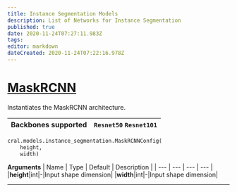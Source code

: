 ```yaml
---
title: Instance Segmentation Models
description: List of Networks for Instance Segmentation
published: true
date: 2020-11-24T07:27:11.983Z
tags: 
editor: markdown
dateCreated: 2020-11-24T07:22:16.978Z
---
```


# [MaskRCNN](https://arxiv.org/pdf/1703.06870.pdf)
Instantiates the MaskRCNN architecture. 

| Backbones supported | `Resnet50` `Resnet101` |
| -- | --| 

```py
cral.models.instance_segmentation.MaskRCNNConfig(
    height, 
    width)
```
**Arguments**
| Name                  | Type        | Default     | Description                            |
| --- | --- | --- | --- |
|**height**|int|-|Input shape dimension|
|**width**|int|-|Input shape dimension|


---

